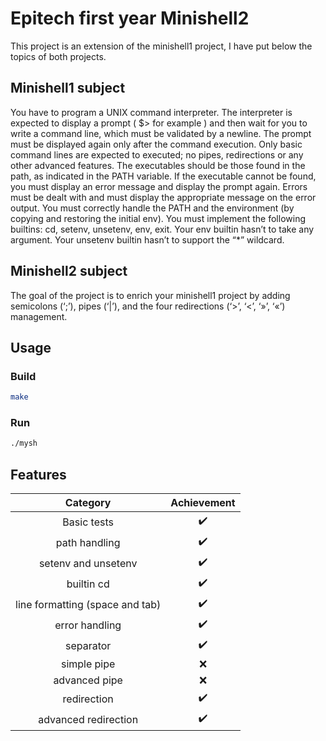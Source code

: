
# Epitech first year Minishell2

This project is an extension of the minishell1 project, I have put below the topics of both projects.

## Minishell1 subject

You have to program a UNIX command interpreter.
The interpreter is expected to display a prompt ( $> for example ) and then wait for you to write a command
line, which must be validated by a newline.
The prompt must be displayed again only after the command execution.
Only basic command lines are expected to executed; no pipes, redirections or any other advanced features.
The executables should be those found in the path, as indicated in the PATH variable.
If the executable cannot be found, you must display an error message and display the prompt again.
Errors must be dealt with and must display the appropriate message on the error output.
You must correctly handle the PATH and the environment (by copying and restoring the initial env).
You must implement the following builtins: cd, setenv, unsetenv, env, exit.
Your env builtin hasn’t to take any argument. Your unsetenv builtin hasn’t to support the “*” wildcard.

## Minishell2 subject
The goal of the project is to enrich your minishell1 project by adding semicolons (‘;’), pipes (‘|’), and the four
redirections (‘>’, ‘<’, ‘»’, ‘«’) management.



## Usage

### Build
```sh
make
```

### Run
```sh
./mysh
```


## Features 

|             Category            | Achievement |
|:-------------------------------:|:----------:|
|           Basic tests           |:heavy_check_mark:|
|          path handling          |:heavy_check_mark:|
|       setenv and unsetenv       |:heavy_check_mark:|
|            builtin cd           |:heavy_check_mark:|
| line formatting (space and tab) |:heavy_check_mark:|
|          error handling         |:heavy_check_mark:|
|            separator            |:heavy_check_mark:|
|           simple pipe           |:x:|
|          advanced pipe          |:x:|
|           redirection           |:heavy_check_mark:|
|       advanced redirection      |:heavy_check_mark:|
